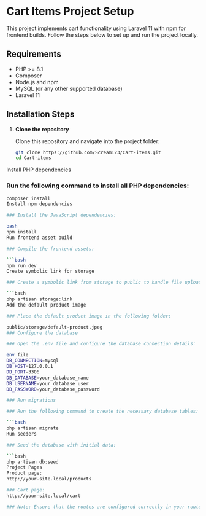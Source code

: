 # Cart Items Project Setup

This project implements cart functionality using Laravel 11 with npm for frontend builds. Follow the steps below to set up and run the project locally.

## Requirements

- PHP >= 8.1
- Composer
- Node.js and npm
- MySQL (or any other supported database)
- Laravel 11

## Installation Steps

1. **Clone the repository**

   Clone this repository and navigate into the project folder:

   ```bash
   git clone https://github.com/Scream123/Cart-items.git
   cd Cart-items
Install PHP dependencies

### Run the following command to install all PHP dependencies:

```bash
composer install
Install npm dependencies

### Install the JavaScript dependencies:

bash
npm install
Run frontend asset build

### Compile the frontend assets:

```bash
npm run dev
Create symbolic link for storage

### Create a symbolic link from storage to public to handle file uploads:

```bash
php artisan storage:link
Add the default product image

### Place the default product image in the following folder:

public/storage/default-product.jpeg
### Configure the database

### Open the .env file and configure the database connection details:

env file
DB_CONNECTION=mysql
DB_HOST=127.0.0.1
DB_PORT=3306
DB_DATABASE=your_database_name
DB_USERNAME=your_database_user
DB_PASSWORD=your_database_password

### Run migrations

### Run the following command to create the necessary database tables:

```bash
php artisan migrate
Run seeders

### Seed the database with initial data:

```bash
php artisan db:seed
Project Pages
Product page:
http://your-site.local/products

### Cart page:
http://your-site.local/cart

### Note: Ensure that the routes are configured correctly in your routes/web.php file to match the URLs provided.
